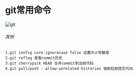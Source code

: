 <!--
 * @version: 1.0.0
 * @Date: 2019-06-21 11:05:37
 * @LastEditTime: 2019-09-27 00:19:36
 -->
# git常用命令

![git](https://cdn.nikai.site/git.jpg?imageslim)

###### 其他

    1.git config core.ignorecase false 设置大小写敏感
    2.git reflog 查看commit历史
    3.git cherrypick HEAD 合并commit到当前代码
    4.git pull/push --allow-unrelated-histories 强制拉取提交代码